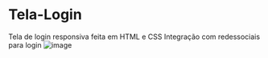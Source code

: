 # Tela-Login
Tela de login responsiva feita em HTML e CSS
Integração com redessociais para login
![image](https://user-images.githubusercontent.com/99082785/152662078-05c0b9ea-549f-47d7-9db8-d6e063ea9564.png)
